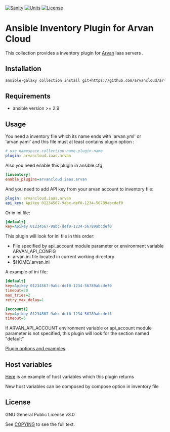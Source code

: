 [![Sanity](https://github.com/arvancloudi/ar-iaas-ansible/actions/workflows/sanity.yml/badge.svg)](https://github.com/arvancloud/ar-iaas-ansible/actions/workflows/sanity.yml)
[![Units](https://github.com/arvancloud/ar-iaas-ansible/actions/workflows/units.yml/badge.svg)](https://github.com/arvancloud/ar-iaas-ansible/actions/workflows/units.yml)
[![License](https://img.shields.io/badge/license-GPL%20v3.0-brightgreen.svg)](LICENSE)
# Ansible Inventory Plugin for Arvan Cloud

This collection provides a inventory plugin for [Arvan](https://www.arvancloud.com) Iaas servers .


## Installation


```bash
ansible-galaxy collection install git+https://github.com/arvancloud/ar-iaas-ansible.git
```
## Requirements
- ansible version >= 2.9

## Usage

You need a inventory file which its name ends with 'arvan.yml' or 'arvan.yaml' and this file must at least contains plugin option :

```yaml
# use namespace.collection-name.plugin-name
plugin: arvancloud.iaas.arvan
```


Also you need enable this plugin in ansible.cfg
```ini
[inventory]
enable_plugins=arvancloud.iaas.arvan
```

And you need to add API key from your arvan account to inventory file:
```yaml
plugin: arvancloud.iaas.arvan
api_key: Apikey 01234567-9abc-def0-1234-56789abcdef0
```
Or in ini file:
```ini
[default]
key=Apikey 01234567-9abc-def0-1234-56789abcdef0
```

This plugin will look for ini file in this order:

- File specified by api_account module parameter or environment variable ARVAN_API_CONFIG 
- arvan.ini file located in current working directory
- $HOME/.arvan.ini

A example of ini file:

```ini
[default]
key=Apikey 01234567-9abc-def0-1234-56789abcdef0
timeout=20
max_tries=2
retry_max_delay=1

[account1]
key=Apikey 01234567-9abc-def0-1234-56789abcdef1
timeout=5
```

If ARVAN_API_ACCOUNT environment variable or api_account module parameter is not specified, this plugin will look for the section named "default"

[Plugin options and examples](docs/arvan.rst)

## Host variables
[Here](docs/server_vm0.json) is an example of host variables which this plugin returns

New host variables can be composed by compose option in inventory file


## License

GNU General Public License v3.0

See [COPYING](COPYING) to see the full text.
